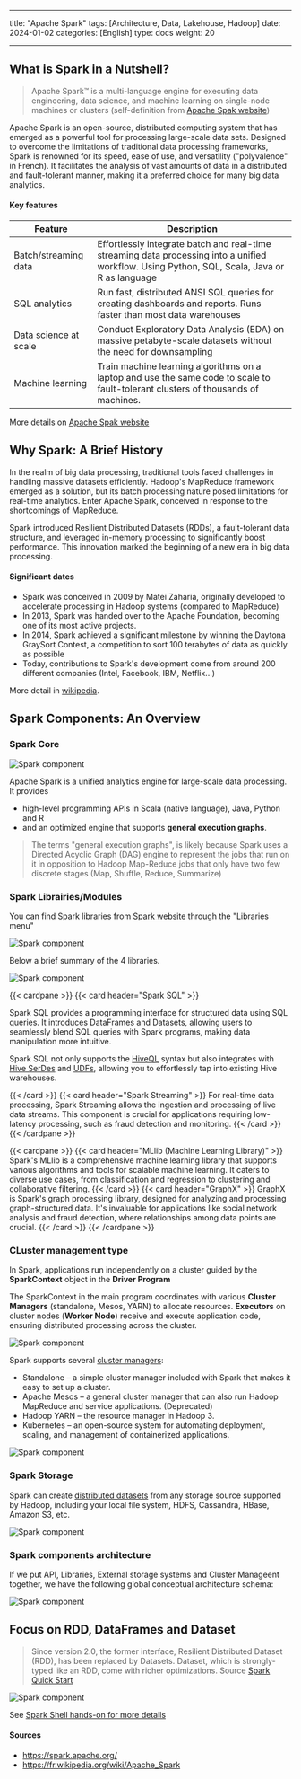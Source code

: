 
---
title: "Apache Spark"
tags: [Architecture, Data, Lakehouse, Hadoop]
date: 2024-01-02
categories: [English]
type: docs
weight: 20

---

## What is Spark in a Nutshell?

> Apache Spark™ is a multi-language engine for executing data engineering, data science, and machine learning on single-node machines or clusters (self-definition from [Apache Spak website](https://spark.apache.org/))

Apache Spark is an open-source, distributed computing system that has emerged as a powerful tool for processing large-scale data sets. Designed to overcome the limitations of traditional data processing frameworks, Spark is renowned for its speed, ease of use, and versatility ("polyvalence" in French). It facilitates the analysis of vast amounts of data in a distributed and fault-tolerant manner, making it a preferred choice for many big data analytics.

#### Key features

|Feature|Description|
|--|--|
|Batch/streaming data|Effortlessly integrate batch and real-time streaming data processing into a unified workflow. Using Python, SQL, Scala, Java or R as language|
|SQL analytics|Run fast, distributed ANSI SQL queries for creating dashboards and reports. Runs faster than most data warehouses|
|Data science at scale|Conduct Exploratory Data Analysis (EDA) on massive petabyte-scale datasets without the need for downsampling|
|Machine learning|Train machine learning algorithms on a laptop and use the same code to scale to fault-tolerant clusters of thousands of machines.|

More details on [Apache Spak website](https://spark.apache.org/)

## Why Spark: A Brief History

In the realm of big data processing, traditional tools faced challenges in handling massive datasets efficiently. Hadoop's MapReduce framework emerged as a solution, but its batch processing nature posed limitations for real-time analytics. Enter Apache Spark, conceived in response to the shortcomings of MapReduce. 

Spark introduced Resilient Distributed Datasets (RDDs), a fault-tolerant data structure, and leveraged in-memory processing to significantly boost performance. This innovation marked the beginning of a new era in big data processing.

#### Significant dates

- Spark was conceived in 2009 by Matei Zaharia, originally developed to accelerate processing in Hadoop systems (compared to MapReduce)
- In 2013, Spark was handed over to the Apache Foundation, becoming one of its most active projects.
- In 2014, Spark achieved a significant milestone by winning the Daytona GraySort Contest, a competition to sort 100 terabytes of data as quickly as possible
- Today, contributions to Spark's development come from around 200 different companies (Intel, Facebook, IBM, Netflix...)

More detail in [wikipedia](https://fr.wikipedia.org/wiki/Apache_Spark).

## Spark Components: An Overview

### Spark Core

![Spark component](./spark-spark-components-01.drawio.png)

Apache Spark is a unified analytics engine for large-scale data processing. It provides 
- high-level programming APIs in Scala (native language), Java, Python and R 
- and an optimized engine that supports **general execution graphs**.

> The terms "general execution graphs", is likely because Spark uses a Directed Acyclic Graph (DAG) engine to represent the jobs that run on it in opposition to Hadoop Map-Reduce jobs that only have two few discrete stages (Map, Shuffle, Reduce, Summarize)

### Spark Librairies/Modules

You can find Spark libraries from [Spark website](https://spark.apache.org/) through the "Libraries menu"

![Spark component](./spark-4-librairies.png)

Below a brief summary of the 4 libraries.

![Spark component](./spark-spark-components-02.drawio.png)

{{< cardpane >}}
{{< card header="Spark SQL" >}}
<p>Spark SQL provides a programming interface for structured data using SQL queries. It introduces DataFrames and Datasets, allowing users to seamlessly blend SQL queries with Spark programs, making data manipulation more intuitive.</p>
<p>Spark SQL not only supports the <a href="https://cwiki.apache.org/confluence/display/Hive/LanguageManual">HiveQL</a> syntax but also integrates with <a href="https://cwiki.apache.org/confluence/display/hive/serde"> Hive SerDes</a>  and <a href="https://cwiki.apache.org/confluence/display/Hive/LanguageManual+UDF">UDFs</a>, allowing you to effortlessly tap into existing Hive warehouses. </p>
{{< /card >}}
{{< card header="Spark Streaming" >}}
For real-time data processing, Spark Streaming allows the ingestion and processing of live data streams. This component is crucial for applications requiring low-latency processing, such as fraud detection and monitoring.
{{< /card >}}
{{< /cardpane >}}

{{< cardpane >}}
{{< card header="MLlib (Machine Learning Library)" >}}
Spark's MLlib is a comprehensive machine learning library that supports various algorithms and tools for scalable machine learning. It caters to diverse use cases, from classification and regression to clustering and collaborative filtering.
{{< /card >}}
{{< card header="GraphX" >}}
GraphX is Spark's graph processing library, designed for analyzing and processing graph-structured data. It's invaluable for applications like social network analysis and fraud detection, where relationships among data points are crucial.
{{< /card >}}
{{< /cardpane >}}

### CLuster management type

In Spark, applications run independently on a cluster guided by the **SparkContext** object in the **Driver Program**

The SparkContext in the main program coordinates with various **Cluster Managers** (standalone, Mesos, YARN) to allocate resources. **Executors** on cluster nodes (**Worker Node**) receive and execute application code, ensuring distributed processing across the cluster.

![Spark component](./spark-spark-deployment.drawio.png)

Spark supports several [cluster managers](https://spark.apache.org/docs/3.5.0/cluster-overview.html#cluster-manager-types):
- Standalone – a simple cluster manager included with Spark that makes it easy to set up a cluster.
- Apache Mesos – a general cluster manager that can also run Hadoop MapReduce and service applications. (Deprecated)
- Hadoop YARN – the resource manager in Hadoop 3.
- Kubernetes – an open-source system for automating deployment, scaling, and management of containerized applications.

![Spark component](./spark-spark-components-03.drawio.png)


### Spark Storage

Spark can create [distributed datasets](https://spark.apache.org/docs/3.5.0/rdd-programming-guide.html#external-datasets) from any storage source supported by Hadoop, including your local file system, HDFS, Cassandra, HBase, Amazon S3, etc.    

![Spark component](./spark-spark-components-04.drawio.png)

### Spark components architecture

If we put API, Libraries, External storage systems and Cluster Manageent together, we have the following global conceptual architecture schema:

![Spark component](./spark-spark-components.drawio.png)


## Focus on RDD, DataFrames and Dataset 

> Since version 2.0, the former interface, Resilient Distributed Dataset (RDD), has been replaced by Datasets. Dataset, which is strongly-typed like an RDD, come with richer optimizations. Source [Spark Quick Start](https://spark.apache.org/docs/latest/quick-start.html) 

![Spark component](./spark-programming-guides.png)

See [Spark Shell hands-on for more details](./02-spark-shell/)

#### Sources
- https://spark.apache.org/
- https://fr.wikipedia.org/wiki/Apache_Spark
